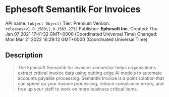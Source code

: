 # Ephesoft Semantik For Invoices
API name: `[object Object]`
Tier: Premium
Version: `releases/v1.0.1563\1.0.1563.2732`
Publisher: **Ephesoft Inc.**
Created: Thu Jan 07 2021 17:41:32 GMT+0000 (Coordinated Universal Time)
Changed: Mon Mar 21 2022 16:29:12 GMT+0000 (Coordinated Universal Time)

## Description
> The Ephesoft Semantik for Invoices connector helps organizations extract critical invoice data using cutting edge AI models to automate accounts payable processing.  Semantik Invoice is a point solution that can speed up your invoice processing, reduce compliance errors, and free up your staff to work on more business critical items.
